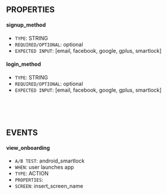 ## PROPERTIES

#### signup_method
- `TYPE`: STRING
- `REQUIRED/OPTIONAL`: optional
- `EXPECTED INPUT`: [email, facebook, google, gplus, smartlock]

#### login_method
- `TYPE`: STRING
- `REQUIRED/OPTIONAL`: optional
- `EXPECTED INPUT`: [email, facebook, google, gplus, smartlock]
   
<br />
<br />
<br />
    
## EVENTS

#### view_onboarding
- `A/B TEST`: android_smartlock
- `WHEN`: user launches app 
- `TYPE`: ACTION
- `PROPERTIES`:
- `SCREEN`: insert_screen_name

